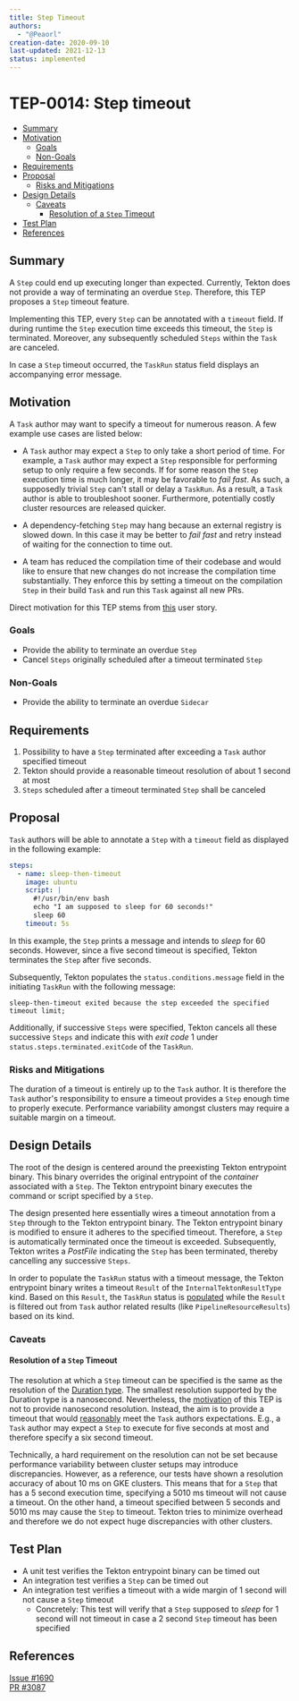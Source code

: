 ```yaml
---
title: Step Timeout
authors:
  - "@Peaorl"
creation-date: 2020-09-10
last-updated: 2021-12-13
status: implemented
---
```


# TEP-0014: Step timeout

<!-- toc -->
- [Summary](#summary)
- [Motivation](#motivation)
  - [Goals](#goals)
  - [Non-Goals](#non-goals)
- [Requirements](#requirements)
- [Proposal](#proposal)
  - [Risks and Mitigations](#risks-and-mitigations)
- [Design Details](#design-details)
  - [Caveats](#caveats)
    - [Resolution of a <code>Step</code> Timeout](#resolution-of-a-step-timeout)
- [Test Plan](#test-plan)
- [References](#references)
<!-- /toc -->

## Summary

A `Step` could end up executing longer than expected. Currently, Tekton does
not provide a way of terminating an overdue `Step`. Therefore, this TEP proposes
a `Step` timeout feature.

Implementing this TEP, every `Step` can be annotated with a `timeout` field.
If during runtime the `Step` execution time exceeds this timeout, the `Step`
is terminated. Moreover, any subsequently scheduled `Steps` within the `Task`
are canceled.

In case a `Step` timeout occurred, the `TaskRun` status field displays an
accompanying error message.


## Motivation
A `Task` author may want to specify a timeout for numerous reason.
A few example use cases are listed below:

-  A `Task` author may expect a `Step` to only take a short period of time. For
example, a `Task` author may expect a `Step` responsible for performing setup
to only require a few seconds. If for some reason the `Step` execution time
is much longer, it may be favorable to *fail fast*. As such, a supposedly
trivial `Step` can't stall or delay a `TaskRun`. As a result, a `Task` author
is able to troubleshoot sooner. Furthermore, potentially costly cluster
resources are released quicker.

- A dependency-fetching `Step` may hang because an external registry is
slowed down. In this case it may be better to *fail fast* and retry instead
of waiting for the connection to time out.

- A team has reduced the compilation time of their codebase and would like to
ensure that new changes do not increase the compilation time substantially.
They enforce this by setting a timeout on the compilation `Step` in their build
`Task` and run this `Task` against all new PRs.

Direct motivation for this TEP stems from
[this](https://github.com/tektoncd/pipeline/issues/1690) user story.

### Goals

- Provide the ability to terminate an overdue `Step`
- Cancel `Steps` originally scheduled after a timeout terminated `Step`

### Non-Goals

- Provide the ability to terminate an overdue `Sidecar`

## Requirements

1. Possibility to have a `Step` terminated after exceeding a `Task` author
specified timeout
1. Tekton should provide a reasonable timeout resolution of about 1 second at
most<a name="req2"></a>
1. `Steps` scheduled after a timeout terminated `Step` shall be canceled

## Proposal

`Task` authors will be able to annotate a `Step` with a `timeout` field as
displayed in the following example:
```yaml
steps:
  - name: sleep-then-timeout
    image: ubuntu
    script: | 
      #!/usr/bin/env bash
      echo "I am supposed to sleep for 60 seconds!"
      sleep 60
    timeout: 5s
```
In this example, the `Step` prints a message and intends to *sleep* for 60 seconds.
However, since a five second timeout is specified, Tekton terminates the `Step` after five seconds.

Subsequently, Tekton populates the `status.conditions.message` field in the initiating
`TaskRun` with the following message:  

`sleep-then-timeout exited because the step exceeded the specified timeout limit;`

Additionally, if successive `Steps` were specified, Tekton cancels all these
successive `Steps` and indicate this with *exit code* 1 under
`status.steps.terminated.exitCode` of the `TaskRun`.

### Risks and Mitigations

The duration of a timeout is entirely up to the `Task` author. It is therefore
the `Task` author's responsibility to ensure a timeout provides a `Step`
enough time to properly execute. Performance variability amongst clusters may
require a suitable margin on a timeout.

## Design Details

The root of the design is centered around the preexisting Tekton entrypoint
binary. This binary overrides the original entrypoint of the *container*
associated with a `Step`. The Tekton entrypoint binary executes the command
or script specified by a `Step`.

The design presented here essentially wires a timeout annotation from a
`Step` through to the Tekton entrypoint binary. The Tekton entrypoint binary
is modified to ensure it adheres to the specified timeout. Therefore, a
`Step` is automatically terminated once the timeout is exceeded.
Subsequently, Tekton writes a
*PostFile* indicating the `Step` has been terminated, thereby cancelling any
successive `Steps`.

In order to populate the `TaskRun` status with a timeout message, the Tekton
entrypoint binary writes a timeout `Result` of the `InternalTektonResultType`
kind. Based on this `Result`, the `TaskRun` status is [populated](#Proposal)
while the `Result` is filtered out from `Task` author related results (like
`PipelineResourceResults`) based on its kind.

### Caveats

#### Resolution of a `Step` Timeout

The resolution at which a `Step` timeout can be specified is the same as the
resolution of the [Duration
type](https://golang.org/pkg/time/#ParseDuration). The smallest resolution
supported by the Duration type is a nanosecond. Nevertheless, the
[motivation](#motivation) of this TEP is not to provide nanosecond resolution.
Instead, the aim is to provide a timeout that would [reasonably](#req2) meet
the `Task` authors expectations. E.g., a `Task` author may expect a `Step` to
execute for five seconds at most and therefore specify a six second timeout.

Technically, a hard requirement on the resolution can not be set because 
performance variability between cluster setups may introduce discrepancies.
However, as a reference, our tests have shown a resolution accuracy of about
10 ms on GKE clusters. This means that for a `Step` that has a 5 second
execution time, specifying a 5010 ms timeout will not cause a
timeout. On the other hand, a timeout specified between 5 seconds and 5010 ms
may cause the `Step` to timeout. Tekton tries to minimize overhead and therefore we do
not expect huge discrepancies with other clusters.

## Test Plan

* A unit test verifies the Tekton entrypoint binary can be timed out
* An integration test verifies a `Step` can be timed out
* An integration test verifies a timeout with a wide margin of 1 second will
not cause a `Step` timeout
  - Concretely: This test will verify that a `Step` supposed to *sleep* for 1
  second will not timeout in case a 2 second `Step` timeout has been
  specified

## References

[Issue #1690](https://github.com/tektoncd/pipeline/issues/1690)  
[PR #3087](https://github.com/tektoncd/pipeline/pull/3087)
